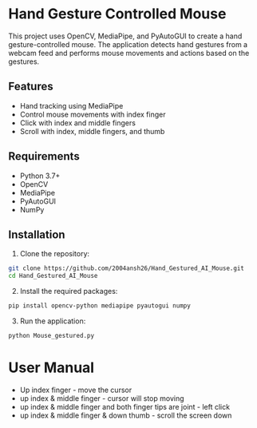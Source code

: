 # Hand Gesture Controlled Mouse

This project uses OpenCV, MediaPipe, and PyAutoGUI to create a hand gesture-controlled mouse. The application detects hand gestures from a webcam feed and performs mouse movements and actions based on the gestures.

## Features

- Hand tracking using MediaPipe
- Control mouse movements with index finger
- Click with index and middle fingers
- Scroll with index, middle fingers, and thumb

## Requirements

- Python 3.7+
- OpenCV
- MediaPipe
- PyAutoGUI
- NumPy

## Installation

1. Clone the repository:

```sh
git clone https://github.com/2004ansh26/Hand_Gestured_AI_Mouse.git
cd Hand_Gestured_AI_Mouse
```

2. Install the required packages:

```sh
pip install opencv-python mediapipe pyautogui numpy
```

3. Run the application:

```sh
python Mouse_gestured.py
```

# User Manual

-  Up index finger - move the cursor 
-  up index & middle finger - cursor will stop moving
-  up index & middle finger and both finger tips are joint - left click
-  up index & middle finger & down thumb - scroll the screen down
